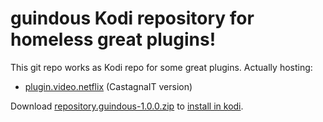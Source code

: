 # guindous Kodi repository for homeless great plugins!
This git repo works as Kodi repo for some great plugins.
Actually hosting:
* [plugin.video.netflix](https://github.com/CastagnaIT/plugin.video.netflix) (CastagnaIT version)

Download [repository.guindous-1.0.0.zip](https://github.com/guindous/repository.guindous/blob/master/repository.guindous-1.0.0.zip) to [install in kodi](https://kodi.wiki/view/Add-on_manager#How_to_install_from_a_ZIP_file).

